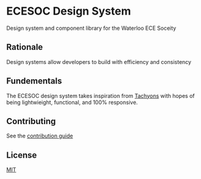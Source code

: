 # ECESOC Design System

Design system and component library for the Waterloo ECE Soceity

## Rationale

Design systems allow developers to build with efficiency and consistency

## Fundementals

The ECESOC design system takes inspiration from [Tachyons](https://tachyons.io/) with hopes of being lightwieight, functional, and 100% responsive.

## Contributing

See the [contribution guide](/CONTRIBUTING.md)


## License

[MIT](/LICENSE.md)
